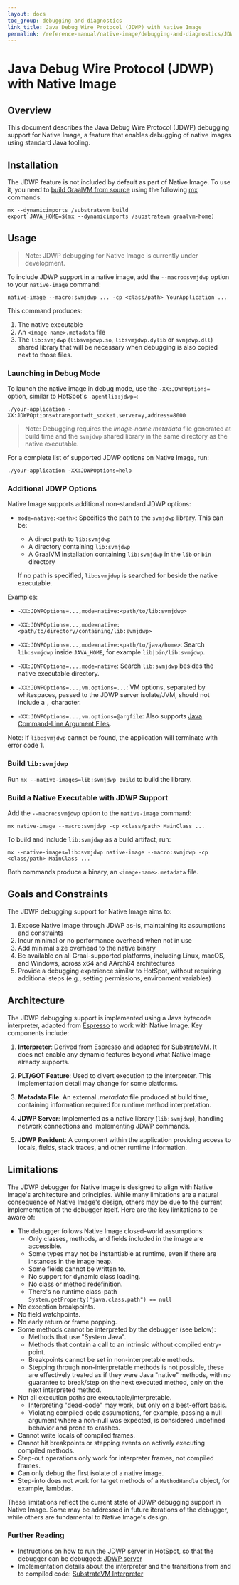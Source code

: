```yaml
---
layout: docs
toc_group: debugging-and-diagnostics
link_title: Java Debug Wire Protocol (JDWP) with Native Image
permalink: /reference-manual/native-image/debugging-and-diagnostics/JDWP/
---
```


# Java Debug Wire Protocol (JDWP) with Native Image

## Overview

This document describes the Java Debug Wire Protocol (JDWP) debugging support for Native Image, a feature that enables debugging of native images using standard Java tooling.

## Installation

The JDWP feature is not included by default as part of Native Image. To use it, you need to [build GraalVM from source](https://github.com/oracle/graal/blob/master/vm/README.md) using the following [mx](https://github.com/graalvm/mx/) commands:
```shell
mx --dynamicimports /substratevm build
export JAVA_HOME=$(mx --dynamicimports /substratevm graalvm-home)
```

## Usage

> Note: JDWP debugging for Native Image is currently under development.

To include JDWP support in a native image, add the `--macro:svmjdwp` option to your `native-image` command:

```shell
native-image --macro:svmjdwp ... -cp <class/path> YourApplication ...
```

This command produces:
1. The native executable
2. An `<image-name>.metadata` file
3. The `lib:svmjdwp` (`libsvmjdwp.so`, `libsvmjdwp.dylib` or `svmjdwp.dll`) shared library that will be necessary when debugging is also copied next to those files.

### Launching in Debug Mode

To launch the native image in debug mode, use the `-XX:JDWPOptions=` option, similar to HotSpot's `-agentlib:jdwp=`:

```shell
./your-application -XX:JDWPOptions=transport=dt_socket,server=y,address=8000
```

> Note: Debugging requires the _image-name.metadata_ file generated at build time and the `svmjdwp` shared library in the same directory as the native executable.  

For a complete list of supported JDWP options on Native Image, run:

```shell
./your-application -XX:JDWPOptions=help
```

### Additional JDWP Options

Native Image supports additional non-standard JDWP options:

- `mode=native:<path>`: Specifies the path to the `svmjdwp` library. This can be:
  - A direct path to `lib:svmjdwp`
  - A directory containing `lib:svmjdwp`
  - A GraalVM installation containing `lib:svmjdwp` in the `lib` or `bin` directory

   If no path is specified, `lib:svmjdwp` is searched for beside the native executable.

Examples:
- `-XX:JDWPOptions=...,mode=native:<path/to/lib:svmjdwp>`
- `-XX:JDWPOptions=...,mode=native:<path/to/directory/containing/lib:svmjdwp>`
- `-XX:JDWPOptions=...,mode=native:<path/to/java/home>`: Search `lib:svmjdwp` inside `JAVA_HOME`, for example `lib|bin/lib:svmjdwp`.
- `-XX:JDWPOptions=...,mode=native`: Search `lib:svmjdwp` besides the native executable directory.

- `-XX:JDWPOptions=...,vm.options=...`: VM options, separated by whitespaces, passed to the JDWP server isolate/JVM, should not include a `,` character.
- `-XX:JDWPOptions=...,vm.options=@argfile`: Also supports [Java Command-Line Argument Files](https://docs.oracle.com/en/java/javase/21/docs/specs/man/java.html#java-command-line-argument-files).

Note: If `lib:svmjdwp` cannot be found, the application will terminate with error code 1.

### Build `lib:svmjdwp`

Run `mx --native-images=lib:svmjdwp build` to build the library.

### Build a Native Executable with JDWP Support

Add the `--macro:svmjdwp` option to the `native-image` command:
```shell
mx native-image --macro:svmjdwp -cp <class/path> MainClass ...
```

To build and include `lib:svmjdwp` as a build artifact, run:
```shell
mx --native-images=lib:svmjdwp native-image --macro:svmjdwp -cp <class/path> MainClass ...
```

Both commands produce a binary, an `<image-name>.metadata` file.

## Goals and Constraints

The JDWP debugging support for Native Image aims to:

1. Expose Native Image through JDWP as-is, maintaining its assumptions and constraints
2. Incur minimal or no performance overhead when not in use
3. Add minimal size overhead to the native binary
4. Be available on all Graal-supported platforms, including Linux, macOS, and Windows, across x64 and AArch64 architectures
5. Provide a debugging experience similar to HotSpot, without requiring additional steps (e.g., setting permissions, environment variables)

## Architecture

The JDWP debugging support is implemented using a Java bytecode interpreter, adapted from [Espresso](https://github.com/oracle/graal/tree/master/espresso) to work with Native Image. Key components include:

1. **Interpreter**: Derived from Espresso and adapted for [SubstrateVM](https://github.com/oracle/graal/tree/master/substratevm/). It does not enable any dynamic features beyond what Native Image already supports.

2. **PLT/GOT Feature**: Used to divert execution to the interpreter. This implementation detail may change for some platforms.

3. **Metadata File**: An external _.metadata_ file produced at build time, containing information required for runtime method interpretation.

4. **JDWP Server**: Implemented as a native library (`lib:svmjdwp`), handling network connections and implementing JDWP commands.

5. **JDWP Resident**: A component within the application providing access to locals, fields, stack traces, and other runtime information.

## Limitations

The JDWP debugger for Native Image is designed to align with Native Image's architecture and principles.
While many limitations are a natural consequence of Native Image's design, others may be due to the current implementation of the debugger itself.
Here are the key limitations to be aware of:

- The debugger follows Native Image closed-world assumptions:
  - Only classes, methods, and fields included in the image are accessible.
  - Some types may not be instantiable at runtime, even if there are instances in the image heap.
  - Some fields cannot be written to.
  - No support for dynamic class loading.
  - No class or method redefinition.
  - There's no runtime class-path `System.getProperty("java.class.path") == null`
- No exception breakpoints.
- No field watchpoints.
- No early return or frame popping.
- Some methods cannot be interpreted by the debugger (see below):
  - Methods that use "System Java".
  - Methods that contain a call to an intrinsic without compiled entry-point.
  - Breakpoints cannot be set in non-interpretable methods.
  - Stepping through non-interpretable methods is not possible, these are effectively treated as if they were Java "native" methods, with no guarantee to break/step on the next executed method, only on the next interpreted method.
- Not all execution paths are executable/interpretable.
  - Interpreting "dead-code" may work, but only on a best-effort basis.
  - Violating compiled-code assumptions, for example, passing a null argument where a non-null was expected, is considered undefined behavior and prone to crashes.
- Cannot write locals of compiled frames.
- Cannot hit breakpoints or stepping events on actively executing compiled methods.
- Step-out operations only work for interpreter frames, not compiled frames.
- Can only debug the first isolate of a native image.
- Step-into does not work for target methods of a `MethodHandle` object, for example, lambdas.

These limitations reflect the current state of JDWP debugging support in Native Image.
Some may be addressed in future iterations of the debugger, while others are fundamental to Native Image's design.

### Further Reading

- Instructions on how to run the JDWP server in HotSpot, so that the debugger can be debugged: [JDWP server](https://github.com/oracle/graal/tree/master/substratevm/src/com.oracle.svm.jdwp.server/README.md)
- Implementation details about the interpreter and the transitions from and to compiled code: [SubstrateVM Interpreter](https://github.com/oracle/graal/tree/master/substratevm/src/com.oracle.svm.interpreter/README.md)

